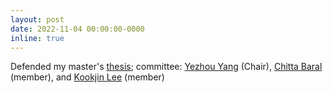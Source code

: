 ```yaml
---
layout: post
date: 2022-11-04 00:00:00-0000
inline: true
---
```


Defended my master's [thesis](https://www.proquest.com/openview/a3e03e583ae1ebb3be1004f80efc1261/1?pq-origsite=gscholar&cbl=18750&diss=y); committee: [Yezhou Yang](https://yezhouyang.engineering.asu.edu) (Chair), [Chitta Baral](https://www.public.asu.edu/~cbaral/) (member), and [Kookjin Lee](https://scholar.google.com/citations?hl=en&user=KL89hVQAAAAJ&view_op=list_works&sortby=pubdate) (member)